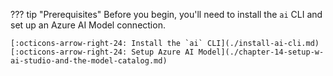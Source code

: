 ??? tip "Prerequisites"
    Before you begin, you'll need to install the `ai` CLI and set up an Azure AI Model connection.

    [:octicons-arrow-right-24: Install the `ai` CLI](./install-ai-cli.md)  
    [:octicons-arrow-right-24: Setup Azure AI Model](./chapter-14-setup-w-ai-studio-and-the-model-catalog.md)  

